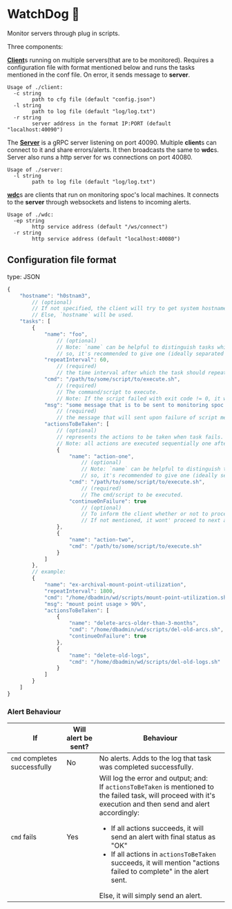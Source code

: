 # WatchDog 🤪

Monitor servers through plug in scripts.

Three components:

[**Client**](cmd/client)s running on multiple servers(that are to be monitored). Requires a configuration file with format mentioned below and runs the tasks mentioned in the conf file. On error, it sends message to **server**.

```
Usage of ./client:
  -c string
        path to cfg file (default "config.json")
  -l string
        path to log file (default "log/log.txt")
  -r string
        server address in the format IP:PORT (default "localhost:40090")
```
The [**Server**](cmd/server) is a gRPC server listening on port 40090. Multiple **client**s can connect to it and share errors/alerts. It then broadcasts the same to **wdc**s. Server also runs a http server for ws connections on port 40080.

```
Usage of ./server:
  -l string
        path to log file (default "log/log.txt")
```

[**wdc**](cmd/wdc)s are clients that run on monitoring spoc's local machines. It connects to the **server** through websockets and listens to incoming alerts.

```
Usage of ./wdc:
  -ep string
        http service address (default "/ws/connect")
  -r string
        http service address (default "localhost:40080")
```

## Configuration file format
type: JSON

```js
{
    "hostname": "h0stnam3",
        // (optional)
        // If not specified, the client will try to get system hostname.
        // Else, `hostname` will be used.
    "tasks": [
        {
            "name": "foo",
                // (optional)
                // Note: `name` can be helpful to distinguish tasks while reading log files,
                // so, it's recommended to give one (ideally separated with dashes).
            "repeatInterval": 60,
                // (required)
                // the time interval after which the task should repeat itself
            "cmd": "/path/to/some/script/to/execute.sh",
                // (required)
                // The command/script to execute.
                // Note: If the script failed with exit code != 0, it will trigger an alert.
            "msg": "some message that is to be sent to monitoring spoc when cmd fails",
                // (required)
                // the message that will sent upon failure of script mentioned in `cmd`
            "actionsToBeTaken": [
                // (optional)
                // represents the actions to be taken when task fails.
                // Note: all actions are executed sequentially one after other.
                {
                    "name": "action-one",
                        // (optional)
                        // Note: `name` can be helpful to distinguish tasks while reading log files,
                        // so, it's recommended to give one (ideally separated with dashes).
                    "cmd": "/path/to/some/script/to/execute.sh",
                        // (required)
                        // The cmd/script to be executed.
                    "continueOnFailure": true
                        // (optional)
                        // To inform the client whether or not to proceed with the next action in the list.
                        // If not mentioned, it wont' proceed to next action if current actions fails.
                },
                {
                    "name": "action-two",
                    "cmd": "/path/to/some/script/to/execute.sh"
                }
            ]
        },
        // example:
        {
            "name": "ex-archival-mount-point-utilization",
            "repeatInterval": 1800,
            "cmd": "/home/dbadmin/wd/scripts/mount-point-utilization.sh",
            "msg": "mount point usage > 90%",
            "actionsToBeTaken": [
                {
                    "name": "delete-arcs-older-than-3-months",
                    "cmd": "/home/dbadmin/wd/scripts/del-old-arcs.sh",
                    "continueOnFailure": true
                },
                {
                    "name": "delete-old-logs",
                    "cmd": "/home/dbadmin/wd/scripts/del-old-logs.sh"
                }
            ]
        }
    ]
}
```

### Alert Behaviour
| If | Will alert be sent? | Behaviour |
| --- | --- | --- |
| `cmd` completes successfully | No | No alerts. Adds to the log that task was completed successfully. |
| `cmd` fails | Yes | Will log the error and output; and:<br/>If `actionsToBeTaken` is mentioned to the failed task, will proceed with it's execution and then send and alert accordingly: <br/><ul><li>If all actions succeeds, it will send an alert with final status as "OK"</li> <li> If all actions in `actionsToBeTaken` succeeds, it will mention "actions failed to complete" in the alert sent.</li></ul> Else, it will simply send an alert. | 